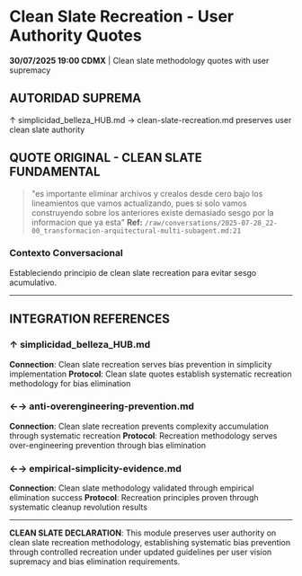 # Clean Slate Recreation - User Authority Quotes

**30/07/2025 19:00 CDMX** | Clean slate methodology quotes with user supremacy

## AUTORIDAD SUPREMA
↑ simplicidad_belleza_HUB.md → clean-slate-recreation.md preserves user clean slate authority

## QUOTE ORIGINAL - CLEAN SLATE FUNDAMENTAL
> "es importante eliminar archivos y crealos desde cero bajo los lineamientos que vamos actualizando, pues si solo vamos construyendo sobre los anteriores existe demasiado sesgo por la informacion que ya esta"
**Ref:** `/raw/conversations/2025-07-28_22-00_transformacion-arquitectural-multi-subagent.md:21`

### Contexto Conversacional
Estableciendo principio de clean slate recreation para evitar sesgo acumulativo.

---

## INTEGRATION REFERENCES

### ↑ simplicidad_belleza_HUB.md
**Connection**: Clean slate recreation serves bias prevention in simplicity implementation
**Protocol**: Clean slate quotes establish systematic recreation methodology for bias elimination

### ←→ anti-overengineering-prevention.md
**Connection**: Clean slate recreation prevents complexity accumulation through systematic recreation
**Protocol**: Recreation methodology serves over-engineering prevention through bias elimination

### ←→ empirical-simplicity-evidence.md
**Connection**: Clean slate methodology validated through empirical elimination success
**Protocol**: Recreation principles proven through systematic cleanup revolution results

---

**CLEAN SLATE DECLARATION**: This module preserves user authority on clean slate recreation methodology, establishing systematic bias prevention through controlled recreation under updated guidelines per user vision supremacy and bias elimination requirements.